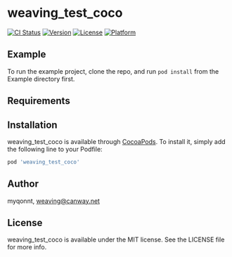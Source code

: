 # weaving_test_coco

[![CI Status](https://img.shields.io/travis/myqonnt/weaving_test_coco.svg?style=flat)](https://travis-ci.org/myqonnt/weaving_test_coco)
[![Version](https://img.shields.io/cocoapods/v/weaving_test_coco.svg?style=flat)](https://cocoapods.org/pods/weaving_test_coco)
[![License](https://img.shields.io/cocoapods/l/weaving_test_coco.svg?style=flat)](https://cocoapods.org/pods/weaving_test_coco)
[![Platform](https://img.shields.io/cocoapods/p/weaving_test_coco.svg?style=flat)](https://cocoapods.org/pods/weaving_test_coco)

## Example

To run the example project, clone the repo, and run `pod install` from the Example directory first.

## Requirements

## Installation

weaving_test_coco is available through [CocoaPods](https://cocoapods.org). To install
it, simply add the following line to your Podfile:

```ruby
pod 'weaving_test_coco'
```

## Author

myqonnt, weaving@canway.net

## License

weaving_test_coco is available under the MIT license. See the LICENSE file for more info.
